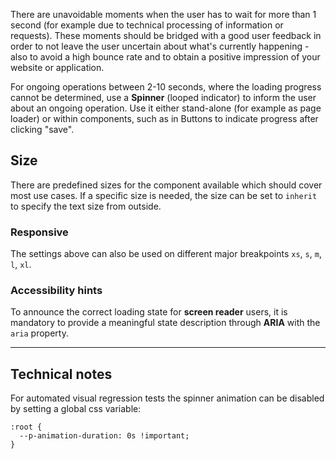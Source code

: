 <ComponentHeading name="Spinner"></ComponentHeading>

There are unavoidable moments when the user has to wait for more than 1 second (for example due to technical processing
of information or requests). These moments should be bridged with a good user feedback in order to not leave the user
uncertain about what's currently happening - also to avoid a high bounce rate and to obtain a positive impression of
your website or application.

For ongoing operations between 2-10 seconds, where the loading progress cannot be determined, use a **Spinner** (looped
indicator) to inform the user about an ongoing operation. Use it either stand-alone (for example as page loader) or
within components, such as in Buttons to indicate progress after clicking "save".

<TableOfContents></TableOfContents>

## Size

There are predefined sizes for the component available which should cover most use cases. If a specific size is needed,
the size can be set to `inherit` to specify the text size from outside.

<Playground :markup="sizeMarkup" :config="config">
  <PlaygroundSelect v-model="size" :values="sizes" name="size"></PlaygroundSelect>
</Playground>

### Responsive

The settings above can also be used on different major breakpoints `xs`, `s`, `m`, `l`, `xl`.

<Playground :markup="responsive" :config="config"></Playground>

### <A11yIcon></A11yIcon> Accessibility hints

To announce the correct loading state for **screen reader** users, it is mandatory to provide a meaningful state
description through **ARIA** with the `aria` property.

---

## Technical notes

For automated visual regression tests the spinner animation can be disabled by setting a global css variable:

```
:root {
  --p-animation-duration: 0s !important;
}
```

<script lang="ts">
import Vue from 'vue';
import Component from 'vue-class-component';
import { SPINNER_SIZES } from './spinner-utils'; 

@Component
export default class Code extends Vue {
  config = { themeable: true };
  
  size = 'small';
  sizes = SPINNER_SIZES;
  get sizeMarkup() {
    const style = this.size === 'inherit' ? ' style="width: 96px; height: 96px;"' : '';
    return `<p-spinner size="${this.size}"${style} aria="{ 'aria-label': 'Loading page content' }" />`;
  }
  
  responsive =
`<p-spinner size="{ base: 'small', l: 'medium' }" aria="{ 'aria-label': 'Loading page content' }" />`;

}
</script>

